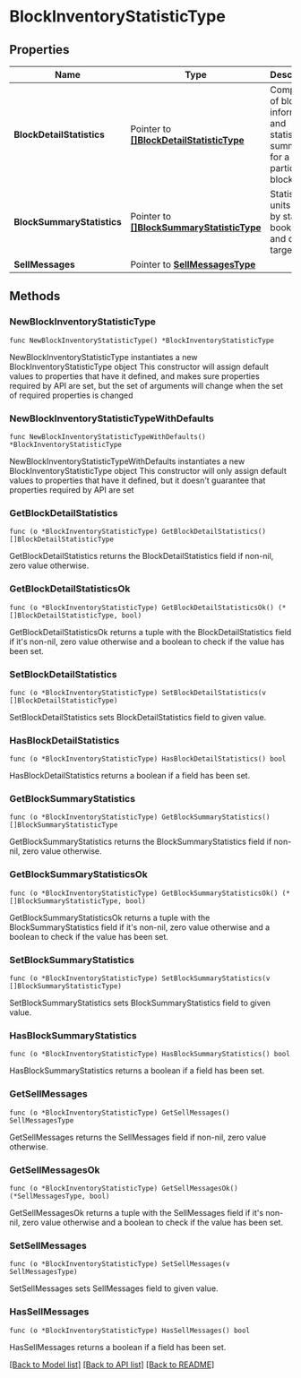 # BlockInventoryStatisticType

## Properties

Name | Type | Description | Notes
------------ | ------------- | ------------- | -------------
**BlockDetailStatistics** | Pointer to [**[]BlockDetailStatisticType**](BlockDetailStatisticType.md) | Compose of block information and statistic summary for a particular block. | [optional] 
**BlockSummaryStatistics** | Pointer to [**[]BlockSummaryStatisticType**](BlockSummaryStatisticType.md) | Statistic units group by status, booking and daily targets. | [optional] 
**SellMessages** | Pointer to [**SellMessagesType**](SellMessagesType.md) |  | [optional] 

## Methods

### NewBlockInventoryStatisticType

`func NewBlockInventoryStatisticType() *BlockInventoryStatisticType`

NewBlockInventoryStatisticType instantiates a new BlockInventoryStatisticType object
This constructor will assign default values to properties that have it defined,
and makes sure properties required by API are set, but the set of arguments
will change when the set of required properties is changed

### NewBlockInventoryStatisticTypeWithDefaults

`func NewBlockInventoryStatisticTypeWithDefaults() *BlockInventoryStatisticType`

NewBlockInventoryStatisticTypeWithDefaults instantiates a new BlockInventoryStatisticType object
This constructor will only assign default values to properties that have it defined,
but it doesn't guarantee that properties required by API are set

### GetBlockDetailStatistics

`func (o *BlockInventoryStatisticType) GetBlockDetailStatistics() []BlockDetailStatisticType`

GetBlockDetailStatistics returns the BlockDetailStatistics field if non-nil, zero value otherwise.

### GetBlockDetailStatisticsOk

`func (o *BlockInventoryStatisticType) GetBlockDetailStatisticsOk() (*[]BlockDetailStatisticType, bool)`

GetBlockDetailStatisticsOk returns a tuple with the BlockDetailStatistics field if it's non-nil, zero value otherwise
and a boolean to check if the value has been set.

### SetBlockDetailStatistics

`func (o *BlockInventoryStatisticType) SetBlockDetailStatistics(v []BlockDetailStatisticType)`

SetBlockDetailStatistics sets BlockDetailStatistics field to given value.

### HasBlockDetailStatistics

`func (o *BlockInventoryStatisticType) HasBlockDetailStatistics() bool`

HasBlockDetailStatistics returns a boolean if a field has been set.

### GetBlockSummaryStatistics

`func (o *BlockInventoryStatisticType) GetBlockSummaryStatistics() []BlockSummaryStatisticType`

GetBlockSummaryStatistics returns the BlockSummaryStatistics field if non-nil, zero value otherwise.

### GetBlockSummaryStatisticsOk

`func (o *BlockInventoryStatisticType) GetBlockSummaryStatisticsOk() (*[]BlockSummaryStatisticType, bool)`

GetBlockSummaryStatisticsOk returns a tuple with the BlockSummaryStatistics field if it's non-nil, zero value otherwise
and a boolean to check if the value has been set.

### SetBlockSummaryStatistics

`func (o *BlockInventoryStatisticType) SetBlockSummaryStatistics(v []BlockSummaryStatisticType)`

SetBlockSummaryStatistics sets BlockSummaryStatistics field to given value.

### HasBlockSummaryStatistics

`func (o *BlockInventoryStatisticType) HasBlockSummaryStatistics() bool`

HasBlockSummaryStatistics returns a boolean if a field has been set.

### GetSellMessages

`func (o *BlockInventoryStatisticType) GetSellMessages() SellMessagesType`

GetSellMessages returns the SellMessages field if non-nil, zero value otherwise.

### GetSellMessagesOk

`func (o *BlockInventoryStatisticType) GetSellMessagesOk() (*SellMessagesType, bool)`

GetSellMessagesOk returns a tuple with the SellMessages field if it's non-nil, zero value otherwise
and a boolean to check if the value has been set.

### SetSellMessages

`func (o *BlockInventoryStatisticType) SetSellMessages(v SellMessagesType)`

SetSellMessages sets SellMessages field to given value.

### HasSellMessages

`func (o *BlockInventoryStatisticType) HasSellMessages() bool`

HasSellMessages returns a boolean if a field has been set.


[[Back to Model list]](../README.md#documentation-for-models) [[Back to API list]](../README.md#documentation-for-api-endpoints) [[Back to README]](../README.md)


